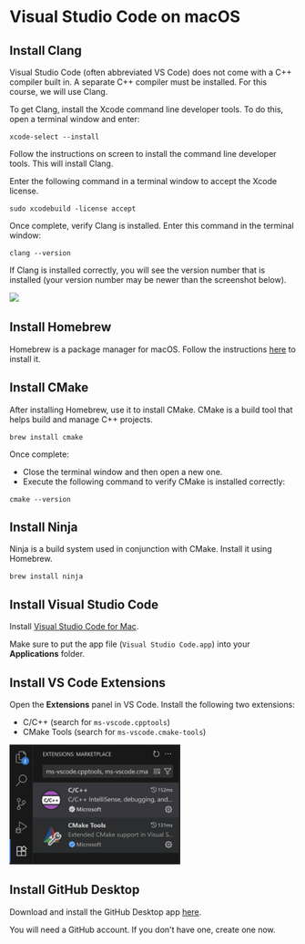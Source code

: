 # Visual Studio Code on macOS

## Install Clang

Visual Studio Code (often abbreviated VS Code) does not come with a C++ compiler built in. A separate C++ compiler must be installed. For this course, we will use Clang.

To get Clang, install the Xcode command line developer tools. To do this, open a terminal window and enter:

```
xcode-select --install
```

Follow the instructions on screen to install the command line developer tools. This will install Clang.

Enter the following command in a terminal window to accept the Xcode license.

```
sudo xcodebuild -license accept
```

Once complete, verify Clang is installed. Enter this command in the terminal window:

```
clang --version
```

If Clang is installed correctly, you will see the version number that is installed (your version number may be newer than the screenshot below).

![](./img/mac-vscode-clang.png)

## Install Homebrew

Homebrew is a package manager for macOS. Follow the instructions [here](https://brew.sh/) to install it.

## Install CMake

After installing Homebrew, use it to install CMake. CMake is a build tool that helps build and manage C++ projects.

```
brew install cmake
```

Once complete:

- Close the terminal window and then open a new one.
- Execute the following command to verify CMake is installed correctly:

```
cmake --version
```

## Install Ninja

Ninja is a build system used in conjunction with CMake. Install it using Homebrew.

```
brew install ninja
```

## Install Visual Studio Code

Install [Visual Studio Code for Mac](https://code.visualstudio.com/docs/setup/mac).

Make sure to put the app file (`Visual Studio Code.app`) into your **Applications** folder.

## Install VS Code Extensions

Open the **Extensions** panel in VS Code. Install the following two extensions:

- C/C++ (search for `ms-vscode.cpptools`)
- CMake Tools (search for `ms-vscode.cmake-tools`)

<img src="./img/vscode-extensions.png" width=300>

## Install GitHub Desktop

Download and install the GitHub Desktop app [here](https://github.com/apps/desktop).

You will need a GitHub account. If you don't have one, create one now.
